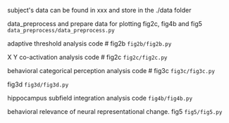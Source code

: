 subject's data can be found in xxx and store in the ./data folder

data_preprocess and prepare data for plotting fig2c, fig4b and fig5
`data_preprocess/data_preprocess.py`


adaptive threshold analysis code  # fig2b
`fig2b/fig2b.py`


X Y co-activation analysis code  # fig2c
`fig2c/fig2c.py`


behavioral categorical perception analysis code  # fig3c
`fig3c/fig3c.py`


fig3d
`fig3d/fig3d.py`


hippocampus subfield integration analysis code
`fig4b/fig4b.py`


behavioral relevance of neural representational change. fig5
`fig5/fig5.py`